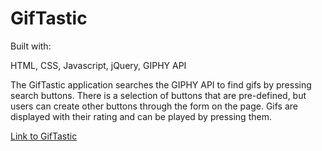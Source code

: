 # GifTastic
Built with:

HTML, CSS, Javascript, jQuery, GIPHY API


The GifTastic application searches the GIPHY API to find gifs by pressing search buttons.  There is a selection of buttons that are pre-defined, but users can create other buttons through the form on the page.  Gifs are displayed with their rating and can be played by pressing them.

[Link to GifTastic](https://lianadanae.github.io/GifTastic/)

